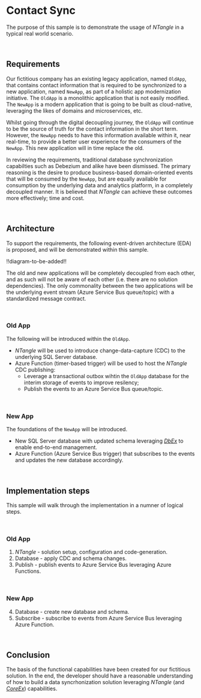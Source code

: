 # Contact Sync

The purpose of this sample is to demonstrate the usage of _NTangle_ in a typical real world scenario.

<br/>

## Requirements

Our fictitious company has an existing legacy application, named `OldApp`, that contains contact information that is required to be synchronized to a new application, named `NewApp`, as part of a holistic app modernization initiative. The `OldApp` is a monolithic application that is not easily modified. The `NewApp` is a modern application that is going to be built as cloud-native, leveraging the likes of domains and microservices, etc. 

Whilst going through the digital decoupling journey, the `OldApp` will continue to be the source of truth for the contact information in the short term. However, the `NewApp` needs to have this information available within it, near real-time, to provide a better user experience for the consumers of the `NewApp`. This new application will in time replace the old.

In reviewing the requirements, traditional database synchronization capabilties such as Debezium and alike have been dismissed. The primary reasoning is the desire to produce business-based domain-oriented events that will be consumed by the `NewApp`, but are equally available for consumption by the underlying data and analytics platform, in a completely decoupled manner. It is believed that _NTangle_ can achieve these outcomes more effectively; time and cost.

<br/>

## Architecture

To support the requirements, the following event-driven architecture (EDA) is proposed, and will be demonstrated within this sample.

!!diagram-to-be-added!!

The old and new applications will be completely decoupled from each other, and as such will not be aware of each other (i.e. there are no solution dependencies). The only commonality between the two applications will be the underlying event stream (Azure Service Bus queue/topic) with a standardized message contract.

<br/>

### Old App

The following will be introduced within the `OldApp`.

- _NTangle_ will be used to introduce change-data-capture (CDC) to the underlying SQL Server database.
- Azure Function (timer-based trigger) will be used to host the _NTangle_ CDC publishing:
  - Leverage a transactional outbox wihtin the `OldApp` database for the interim storage of events to improve resilency; 
  - Publish the events to an Azure Service Bus queue/topic.

<br>

### New App

The foundations of the `NewApp` will be introduced.

- New SQL Server database with updated schema leveraging [_DbEx_](https://github.com/Avanade/dbex) to enable end-to-end management.
- Azure Function (Azure Service Bus trigger) that subscribes to the events and updates the new database accordingly.

<br/>

## Implementation steps

This sample will walk through the implementation in a numner of logical steps.

<br/>

### Old App

1. _NTangle_ - solution setup, configuration and code-generation.
2. Database - apply CDC and schema changes.
3. Publish - publish events to Azure Service Bus leveraging Azure Functions.

<br/>

### New App

4. Database - create new database and schema.
5. Subscribe -  subscribe to events from Azure Service Bus leveraging Azure Function.

<br/>

## Conclusion

The basis of the functional capabilities have been created for our fictitious solution. In the end, the developer should have a reasonable understanding of how to build a data syncrhonization solution leveraging _NTangle_ (and [_CoreEx_](https://github.com/Avanade/CoreEx)) capabilities.
